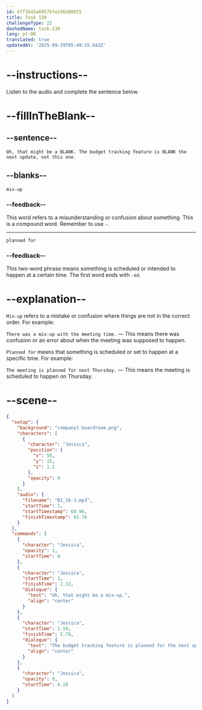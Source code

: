 ```yaml
---
id: 67f3643a6957bfe246d88025
title: Task 130
challengeType: 22
dashedName: task-130
lang: pt-BR
translated: true
updatedAt: '2025-09-29T05:49:15.942Z'
---
```


<!-- (Audio) Jessica: Oh, that might be a mix-up. The budget tracking feature is planned for the next update, not this one. -->

# --instructions--

Listen to the audio and complete the sentence below.

# --fillInTheBlank--

## --sentence--

`Oh, that might be a BLANK. The budget tracking feature is BLANK the next update, not this one.`

## --blanks--

`mix-up`

### --feedback--

This word refers to a misunderstanding or confusion about something. This is a compound word. Remember to use `-`.

---

`planned for`

### --feedback--

This two-word phrase means something is scheduled or intended to happen at a certain time. The first word ends with `-ed`.

# --explanation--

`Mix-up` refers to a mistake or confusion where things are not in the correct order. For example:

`There was a mix-up with the meeting time.` — This means there was confusion or an error about when the meeting was supposed to happen.

`Planned for` means that something is scheduled or set to happen at a specific time. For example:

`The meeting is planned for next Thursday.` — This means the meeting is scheduled to happen on Thursday.

# --scene--

```json
{
  "setup": {
    "background": "company1-boardroom.png",
    "characters": [
      {
        "character": "Jessica",
        "position": {
          "x": 50,
          "y": 15,
          "z": 1.2
        },
        "opacity": 0
      }
    ],
    "audio": {
      "filename": "B1_16-3.mp3",
      "startTime": 1,
      "startTimestamp": 60.98,
      "finishTimestamp": 65.76
    }
  },
  "commands": [
    {
      "character": "Jessica",
      "opacity": 1,
      "startTime": 0
    },
    {
      "character": "Jessica",
      "startTime": 1,
      "finishTime": 2.32,
      "dialogue": {
        "text": "Oh, that might be a mix-up.",
        "align": "center"
      }
    },
    {
      "character": "Jessica",
      "startTime": 2.58,
      "finishTime": 5.78,
      "dialogue": {
        "text": "The budget tracking feature is planned for the next update, not this one.",
        "align": "center"
      }
    },
    {
      "character": "Jessica",
      "opacity": 0,
      "startTime": 6.28
    }
  ]
}
```
